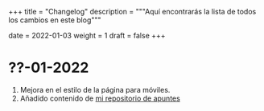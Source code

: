 +++
title = "Changelog"
description = """Aquí encontrarás la lista de todos los cambios en este blog"""

date = 2022-01-03
weight = 1
draft = false
+++

# ??-01-2022
1. Mejora en el estilo de la página para móviles.
2. Añadido contenido de [mi repositorio de apuntes](https://github.com/MagnoElMagnifico/apuntes)
